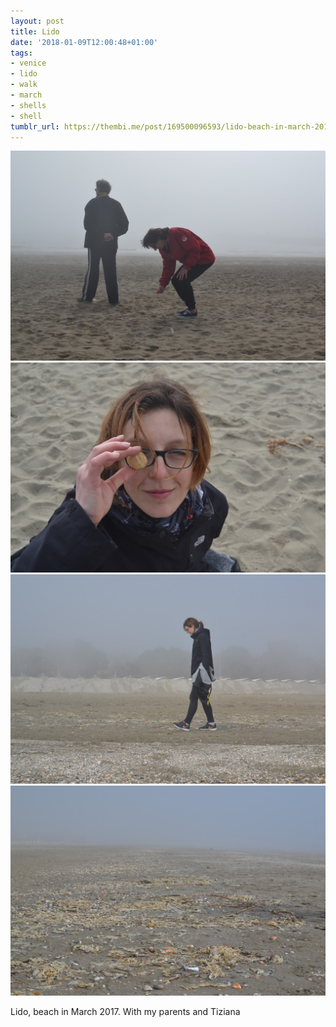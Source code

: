 ```yaml
---
layout: post
title: Lido
date: '2018-01-09T12:00:48+01:00'
tags:
- venice
- lido
- walk
- march
- shells
- shell
tumblr_url: https://thembi.me/post/169500096593/lido-beach-in-march-2017-with-my-parents-and
---
```

 ![](/files/tumblr_p24tp9D40B1tq106bo1_1280.jpg)  
 ![](/files/tumblr_p24tp9D40B1tq106bo2_1280.jpg)  
 ![](/files/tumblr_p24tp9D40B1tq106bo4_1280.jpg)  
 ![](/files/tumblr_p24tp9D40B1tq106bo3_1280.jpg)  
  

Lido, beach in March 2017. With my parents and Tiziana

